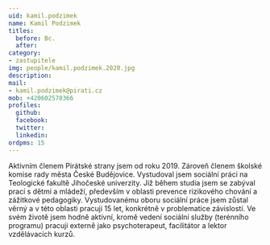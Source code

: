 ```yaml
---
uid: kamil.podzimek
name: Kamil Podzimek
titles:
  before: Bc.
  after:
category:
- zastupitele
img: people/kamil.podzimek.2020.jpg
description: 
mail:
- kamil.podzimek@pirati.cz
mob: +420602570366
profiles:
  github:
  facebook:				
  twitter:
  linkedin:
ordpms: 15 
---
```


Aktivním členem Pirátské strany jsem od roku 2019. Zároveň členem školské komise rady města České Budějovice. Vystudoval jsem sociální práci na Teologické fakultě Jihočeské univerzity. Již během studia jsem se zabýval prací s dětmi a mládeží, především v oblasti prevence rizikového chování a zážitkové pedagogiky. Vystudovanému oboru sociální práce jsem zůstal věrný a v této oblasti pracuji 15 let, konkrétně v problematice závislostí. Ve svém životě jsem hodně aktivní, kromě vedení sociální služby (terénního programu) pracuji externě jako psychoterapeut, facilitátor a lektor vzdělávacích kurzů.
